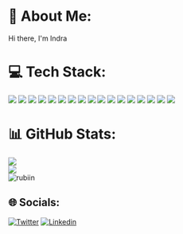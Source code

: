 # 💫 About Me:
Hi there, I'm Indra 

# 💻 Tech Stack:
<img src= "https://img.shields.io/badge/c-%2300599C.svg?style=for-the-badge&logo=c&logoColor=white" /> <img src = "https://img.shields.io/badge/c-%2300599C.svg?style=for-the-badge&logo=c&logoColor=white" /> <img src = "https://img.shields.io/badge/css3-%231572B6.svg?style=for-the-badge&logo=css3&logoColor=white" /> <img src = "https://img.shields.io/badge/html5-%23E34F26.svg?style=for-the-badge&logo=html5&logoColor=white" /> <img src = "https://img.shields.io/badge/javascript-%23323330.svg?style=for-the-badge&logo=javascript&logoColor=%23F7DF1E" >  <img src = "https://img.shields.io/badge/python-3670A0?style=for-the-badge&logo=python&logoColor=ffdd54" /> <img src = "https://img.shields.io/badge/firebase-%23039BE5.svg?style=for-the-badge&logo=firebase" /> <img src = "https://img.shields.io/badge/express.js-%23404d59.svg?style=for-the-badge&logo=express&logoColor=%2361DAFB" /> <img src="https://img.shields.io/badge/JWT-black?style=for-the-badge&logo=JSON%20web%20tokens" /> <img src="https://img.shields.io/badge/MUI-%230081CB.svg?style=for-the-badge&logo=material-ui&logoColor=white" /> <img src="https://img.shields.io/badge/NPM-%23000000.svg?style=for-the-badge&logo=npm&logoColor=white" /> <img src="https://img.shields.io/badge/node.js-6DA55F?style=for-the-badge&logo=node.js&logoColor=white" /> <img src="https://img.shields.io/badge/react-%2320232a.svg?style=for-the-badge&logo=react&logoColor=%2361DAFB" /> <img src="https://img.shields.io/badge/MongoDB-%234ea94b.svg?style=for-the-badge&logo=mongodb&logoColor=white" /> <img src="https://img.shields.io/badge/numpy-%23013243.svg?style=for-the-badge&logo=numpy&logoColor=white" /> <img src="https://img.shields.io/badge/pandas-%23150458.svg?style=for-the-badge&logo=pandas&logoColor=white" /> <img src="https://img.shields.io/badge/Postman-FF6C37?style=for-the-badge&logo=postman&logoColor=white" />

# 📊 GitHub Stats:
<p>
<img src="https://github-readme-stats.vercel.app/api?username=bishal2059&theme=radical&show_icons=true&count_private=true" />
<br/>
<img src="https://github-readme-stats.vercel.app/api/top-langs/?username=bishal2059&layout=compact" />
<br/>
 <img src="https://github-profile-summary-cards.vercel.app/api/cards/profile-details?username=bishal2059&theme=radical" alt="rubiin"/>
 </p>

## 🌐 Socials:
[![Twitter](https://img.shields.io/badge/Twitter-%231DA1F2.svg?logo=Twitter&logoColor=white)](https://twitter.com/sap_Bishal)
[![Linkedin](https://img.shields.io/badge/Linkedin-%231DA1F2.svg?logo=Linkedin&logoColor=white)](https://www.linkedin.com/in/bishal-sapkota-9b84b0169/) 

